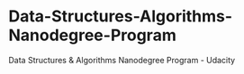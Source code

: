 # Data-Structures-Algorithms-Nanodegree-Program
Data Structures &amp; Algorithms Nanodegree Program - Udacity
